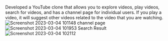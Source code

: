 Developed a YouTube clone that allows you to explore videos, play videos, search for videos, and has a channel page for individual users. If you play a video, it will suggest other videos related to the video that you are watching. 
![Screenshot 2023-03-04 101148](https://user-images.githubusercontent.com/86241333/222876211-080bf5c1-60a5-47e2-a487-4a085207f60d.png)
channel page 
![Screenshot 2023-03-04 101953](https://user-images.githubusercontent.com/86241333/222876397-1b3d02dc-e8b5-4511-b703-e1bc850931d7.png)
Search Result 
![Screenshot 2023-03-04 102112](https://user-images.githubusercontent.com/86241333/222876473-ec5a787d-a9ec-4ff0-acff-e5769dbe9616.png)

